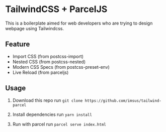# TailwindCSS + ParcelJS

This is a boilerplate aimed for web developers who are trying to design webpage using Tailwindcss.

## Feature

- Import CSS (from postcss-import)
- Nested CSS (from postcss-nested)
- Modern CSS Specs (from postcss-preset-env)
- Live Reload (from parceljs)

## Usage

1. Download this repo
   run `git clone https://github.com/imsus/tailwind-parcel`

2. Install dependencies
   run `yarn install`

3. Run with parcel
   run `parcel serve index.html`
